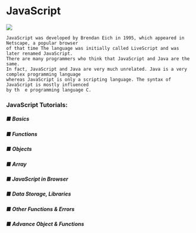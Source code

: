 # JavaScript

![](https://www.jstips.co/assets/images/jstips-animation.gif)

    JavaScript was developed by Brendan Eich in 1995, which appeared in Netscape, a popular browser 
    of that time The language was initially called LiveScript and was later renamed JavaScript. 
    There are many programmers who think that JavaScript and Java are the same. 
    In fact, JavaScript and Java are very much unrelated. Java is a very complex programming language
    whereas JavaScript is only a scripting language. The syntax of JavaScript is mostly influenced 
    by th  e programming language C.
            
 ### JavaScript Tutorials:
 
 ##### 	■   Basics
 ##### 	■   Functions
 #####	■    Objects
 #####	■    Array
 #####	■    JavaScript in Browser
 #####	■    Data Storage, Libraries
 #####	■    Other Functions & Errors
 #####	■    Advance Object & Functions
 


